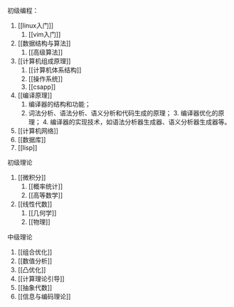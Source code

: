 
初级编程：
1.  [[linux入门]]
	1. [[vim入门]]
2. [[数据结构与算法]]
	1. [[高级算法]]
3. [[计算机组成原理]]
	1. [[计算机体系结构]]
	2. [[操作系统]]
	3. [[csapp]]
4. [[编译原理]] 
	1. 编译器的结构和功能； 
	2. 词法分析、语法分析、语义分析和代码生成的原理； 3. 编译器优化的原理； 4. 编译器的实现技术，如语法分析器生成器、语义分析器生成器等。
5. [[计算机网络]]
6. [[数据库]]
7. [[lisp]]

初级理论
1. [[微积分]]
	1. [[概率统计]]
	2. [[高等数学]]
2. [[线性代数]]
	1. [[几何学]]
	2. [[物理]]

中级理论
1. [[组合优化]]
2. [[数值分析]]
3. [[凸优化]]
4. [[计算理论引导]]
5. [[抽象代数]]
6. [[信息与编码理论]]


